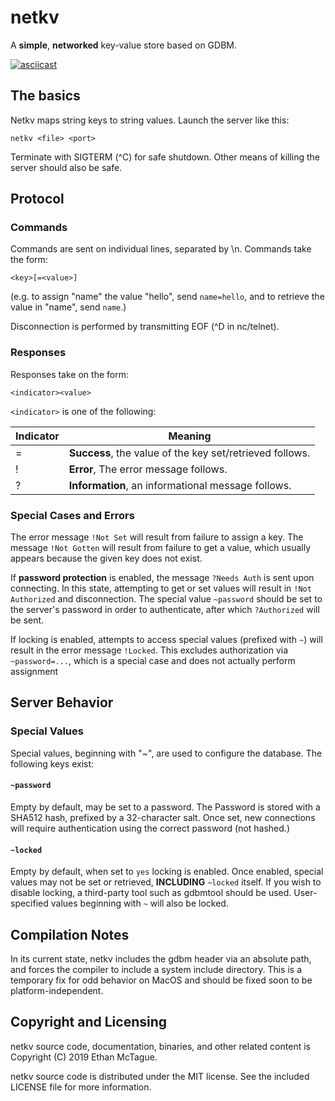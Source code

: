 # netkv

A **simple**, **networked** key-value store based on GDBM.

[![asciicast](https://asciinema.org/a/8OdgJ65i424Et8t3wjVf4Zijn.svg)](https://asciinema.org/a/8OdgJ65i424Et8t3wjVf4Zijn)

## The basics

Netkv maps string keys to string values. Launch the server like this:

    netkv <file> <port>

Terminate with SIGTERM (^C) for safe shutdown. Other means of killing the server should also be safe.

## Protocol

### Commands

Commands are sent on individual lines, separated by \\n.
Commands take the form:

    <key>[=<value>]

(e.g. to assign "name" the value "hello", send `name=hello`,
 and to retrieve the value in "name", send `name`.)
 
Disconnection is performed by transmitting EOF (^D in nc/telnet).

### Responses

Responses take on the form:

    <indicator><value>

`<indicator>` is one of the following:

| Indicator | Meaning |
| --------- | ------- |
| =         | **Success**, the value of the key set/retrieved follows. |
| !         | **Error**, The error message follows. |
| ?         | **Information**, an informational message follows. |


### Special Cases and Errors

The error message `!Not Set` will result from failure to assign a
key. The message `!Not Gotten` will result from failure to get a
value, which usually appears because the given key does not exist.

If **password protection** is enabled, the message `?Needs Auth` is
sent upon connecting. In this state, attempting to get or set
values will result in `!Not Authorized` and disconnection. The
special value `~password` should be set to the server's password
in order to authenticate, after which `?Authorized` will be sent.

If locking is enabled, attempts to access special values (prefixed
with `~`) will result in the error message `!Locked`. This excludes
authorization via `~password=...`, which is a special case and does not actually perform assignment


## Server Behavior

### Special Values

Special values, beginning with "~", are used to configure the
database. The following keys exist:

#### `~password`

Empty by default, may be set to a password. The Password is stored
with a SHA512 hash, prefixed by a 32-character salt.
Once set, new connections will require authentication using the
correct password (not hashed.)

#### `~locked`

Empty by default, when set to `yes` locking is enabled. Once
enabled, special values may not be set or retrieved, **INCLUDING**
`~locked` itself. If you wish to disable locking, a third-party
tool such as gdbmtool should be used. User-specified values
beginning with `~` will also be locked.


## Compilation Notes

In its current state, netkv includes the gdbm header via an absolute
path, and forces the compiler to include a system include directory.
This is a temporary fix for odd behavior on MacOS and should be fixed
soon to be platform-independent.


## Copyright and Licensing

netkv source code, documentation, binaries, and other related content
is Copyright (C) 2019 Ethan McTague.

netkv source code is distributed under the MIT license. See the included
LICENSE file for more information.
